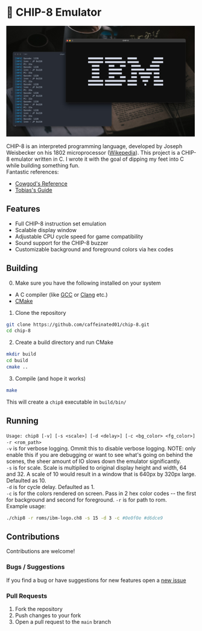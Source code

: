 # 👾 CHIP-8 Emulator

<img src="assets/readme/ibm_logo_showcase.jpeg" alt="IBM Logo Showcase" width="500"/>

CHIP-8 is an interpreted programming language, developed by Joseph Weisbecker on his 1802 microprocessor ([Wikepedia](https://en.wikipedia.org/wiki/CHIP-8)). This project is a CHIP-8 emulator written in C. I wrote it with the goal of dipping my feet into C while building something fun.\
Fantastic references:

- [Cowgod's Reference](http://devernay.free.fr/hacks/chip8/C8TECH10.HTM)
- [Tobias's Guide](https://tobiasvl.github.io/blog/write-a-chip-8-emulator/)

## Features

- Full CHIP-8 instruction set emulation
- Scalable display window
- Adjustable CPU cycle speed for game compatibility
- Sound support for the CHIP-8 buzzer
- Customizable background and foreground colors via hex codes

## Building

0. Make sure you have the following installed on your system

- A C compiler (like [GCC](https://gcc.gnu.org/) or [Clang](https://clang.llvm.org/) etc.)
- [CMake](https://cmake.org/)

1. Clone the repository

```sh
git clone https://github.com/caffeinated01/chip-8.git
cd chip-8
```

2. Create a build directory and run CMake

```sh
mkdir build
cd build
cmake ..
```

3. Compile (and hope it works)

```sh
make
```

This will create a `chip8` executable in `build/bin/`

## Running

`Usage: chip8 [-v] [-s <scale>] [-d <delay>] [-c <bg_color> <fg_color>] -r <rom_path>` \
`-v` is for verbose logging. Ommit this to disable verbose logging. NOTE: only enable this if you are debugging or want to see what's going on behind the scenes, the sheer amount of IO slows down the emulator significantly. \
`-s` is for scale. Scale is multiplied to original display height and width, 64 and 32. A scale of 10 would result in a window that is 640px by 320px large. Defaulted as 10. \
`-d` is for cycle delay. Defaulted as 1. \
`-c` is for the colors rendered on screen. Pass in 2 hex color codes -- the first for background and second for foreground.
`-r` is for path to rom. \
Example usage:

```sh
./chip8 -r roms/ibm-logo.ch8 -s 15 -d 3 -c #0e0f0e #d6dce9
```

## Contributions

Contributions are welcome!

### Bugs / Suggestions

If you find a bug or have suggestions for new features open a [new issue](https://github.com/caffeinated01/chip-8/issues)

### Pull Requests

1. Fork the repository
2. Push changes to your fork
3. Open a pull request to the `main` branch
